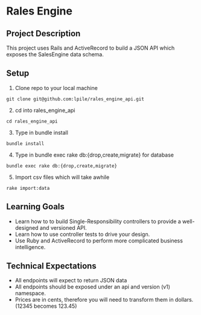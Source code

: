 # Rales Engine

## Project Description
This project uses Rails and ActiveRecord to build a JSON API which exposes the SalesEngine data schema.

## Setup
1. Clone repo to your local machine
```
git clone git@github.com:lpile/rales_engine_api.git
```
2. cd into rales_engine_api
```
cd rales_engine_api
```
3. Type in bundle install
```
bundle install
```
4. Type in bundle exec rake db:{drop,create,migrate} for database
```
bundle exec rake db:{drop,create,migrate}
```
5. Import csv files which will take awhile
```
rake import:data
```

## Learning Goals
* Learn how to to build Single-Responsibility controllers to provide a well-designed and versioned API.
* Learn how to use controller tests to drive your design.
* Use Ruby and ActiveRecord to perform more complicated business intelligence.

## Technical Expectations
* All endpoints will expect to return JSON data
* All endpoints should be exposed under an api and version (v1) namespace.
* Prices are in cents, therefore you will need to transform them in dollars. (12345 becomes 123.45)
